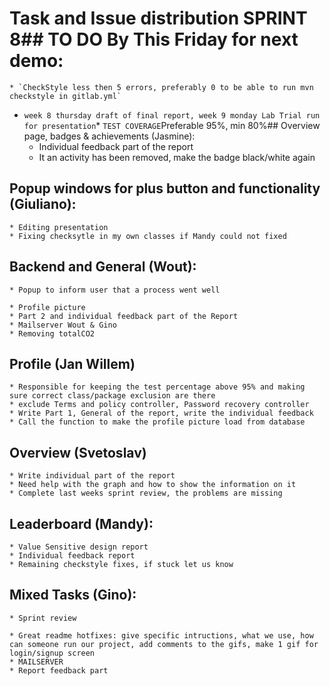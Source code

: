 # Task and Issue distribution SPRINT 8## TO DO By This Friday for next demo:
	* `CheckStyle less then 5 errors, preferably 0 to be able to run mvn checkstyle in gitlab.yml`

* `week 8 thursday draft of final report, week 9 monday Lab Trial run for presentation`* `TEST COVERAGE`Preferable 95%, min 80%## Overview page, badges & achievements (Jasmine):
	* Individual feedback part of the report
	* It an activity has been removed, make the badge black/white again

## Popup windows for plus button and functionality (Giuliano):
	* Editing presentation
	* Fixing checksytle in my own classes if Mandy could not fixed

## Backend and General (Wout):
	* Popup to inform user that a process went well

	* Profile picture
	* Part 2 and individual feedback part of the Report
	* Mailserver Wout & Gino
	* Removing totalCO2

## Profile (Jan Willem)
	* Responsible for keeping the test percentage above 95% and making sure correct class/package exclusion are there
	* exclude Terms and policy controller, Password recovery controller
	* Write Part 1, General of the report, write the individual feedback
	* Call the function to make the profile picture load from database

## Overview (Svetoslav)
	* Write individual part of the report
	* Need help with the graph and how to show the information on it
	* Complete last weeks sprint review, the problems are missing

## Leaderboard (Mandy):
	* Value Sensitive design report
	* Individual feedback report
	* Remaining checkstyle fixes, if stuck let us know

## Mixed Tasks (Gino): 
	* Sprint review

	* Great readme hotfixes: give specific intructions, what we use, how can someone run our project, add comments to the gifs, make 1 gif for login/signup screen
	* MAILSERVER
	* Report feedback part
